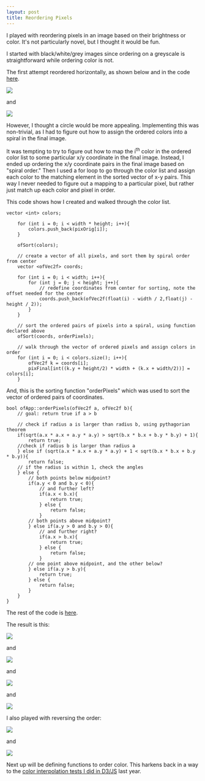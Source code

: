 ```yaml
---
layout: post
title: Reordering Pixels
---
```


I played with reordering pixels in an image based on their brightness or color. It's not particularly novel, but I thought it would be fun. 

I started with black/white/grey images since ordering on a greyscale is straightforward while ordering color is not. 

The first attempt reordered horizontally, as shown below and in the code [here](https://github.com/zanarmstrong/open-frameworks-sketches/tree/master/reorderGreyPiexles). 

![](https://lh4.googleusercontent.com/-O-JjIy74UHo/VHEFjlAkUHI/AAAAAAAAaEA/R9rlqHvLiAo/w1118-h385-no/Screen%2BShot%2B2014-11-22%2Bat%2B4.51.47%2BPM.png)

and

![](https://lh3.googleusercontent.com/-t3H27xqO6gw/VHEF-FA1qyI/AAAAAAAAaEQ/3-P-TJUBHr0/w922-h460-no/Screen%2BShot%2B2014-11-22%2Bat%2B4.53.39%2BPM.png)

However, I thought a circle would be more appealing. Implementing this was non-trivial, as I had to figure out how to assign the ordered colors into a spiral in the final image. 

It was tempting to try to figure out how to map the i<sup>th</sup> color in the ordered color list to some particular x/y coordinate in the final image. Instead, I ended up ordering the x/y coordinate pairs in the final image based on "spiral order." Then I used a for loop to go through the color list and assign each color to the matching element in the sorted vector of x-y pairs. This way I never needed to figure out a mapping to a particular pixel, but rather just match up each color and pixel in order. 

This code shows how I created and walked through the color list. 

```
vector <int> colors;
    
    for (int i = 0; i < width * height; i++){
        colors.push_back(pixOrig[i]);
    }

    ofSort(colors);

    // create a vector of all pixels, and sort them by spiral order from center
    vector <ofVec2f> coords;
    
    for (int i = 0; i < width; i++){
        for (int j = 0; j < height; j++){
            // redefine coordinates from center for sorting, note the offset needed for the center
            coords.push_back(ofVec2f(float(i) - width / 2,float(j) - height / 2));
        }
    }
    
    // sort the ordered pairs of pixels into a spiral, using function declared above
    ofSort(coords, orderPixels);
    
    // walk through the vector of ordered pixels and assign colors in order
    for (int i = 0; i < colors.size(); i++){
        ofVec2f k = coords[i];
        pixFinal[int((k.y + height/2) * width + (k.x + width/2))] = colors[i];
    }
```

And, this is the sorting function "orderPixels" which was used to sort the vector of ordered pairs of coordinates. 

```
bool ofApp::orderPixels(ofVec2f a, ofVec2f b){
    // goal: return true if a > b
    
    // check if radius a is larger than radius b, using pythagorian theorem
    if(sqrt(a.x * a.x + a.y * a.y) > sqrt(b.x * b.x + b.y * b.y) + 1){
        return true;
    //check if radius b is larger than radius a
    } else if (sqrt(a.x * a.x + a.y * a.y) + 1 < sqrt(b.x * b.x + b.y * b.y)){
        return false;
    // if the radius is within 1, check the angles
    } else {
        // both points below midpoint?
        if(a.y < 0 and b.y < 0){
            // and further left?
            if(a.x < b.x){
                return true;
            } else {
                return false;
            }
        // both points above midpoint?
        } else if(a.y > 0 and b.y > 0){
            // and further right?
            if(a.x > b.x){
                return true;
            } else {
                return false;
            }
        // one point above midpoint, and the other below?
        } else if(a.y > b.y){
            return true;
        } else {
            return false;
        }
    }
}
```

The rest of the code is [here](https://github.com/zanarmstrong/open-frameworks-sketches/tree/master/reorderGreyPixelsCircle).

The result is this: 

![](https://lh3.googleusercontent.com/-M-EDQtc9N24/VHJvfQjlXwI/AAAAAAAAaGc/s0VsfkpK-lc/w917-h457-no/Screen%2BShot%2B2014-11-23%2Bat%2B6.29.52%2BPM.png)

and 

![](https://lh6.googleusercontent.com/-LKXKKdH6scg/VHJvftUKipI/AAAAAAAAaGo/nm7HJStBhZ0/w1118-h384-no/Screen%2BShot%2B2014-11-23%2Bat%2B6.30.17%2BPM.png)

and 

![](https://lh3.googleusercontent.com/-okMJ1TvFrxc/VHKkD8Q03lI/AAAAAAAAaH4/i0gno38c-cA/w1117-h413-no/Screen%2BShot%2B2014-11-23%2Bat%2B10.18.46%2BPM.png)

and 

![](https://lh5.googleusercontent.com/-CbQMqWkkjWg/VHKkD-6yzfI/AAAAAAAAaH0/8L3s4iwtfY0/w986-h300-no/Screen%2BShot%2B2014-11-23%2Bat%2B10.19.48%2BPM.png)

I also played with reversing the order: 

![](https://lh3.googleusercontent.com/-ZnjmtmMnAv4/VHKoCXJA70I/AAAAAAAAaIQ/S3MoyGv6TfY/w986-h304-no/Screen%2BShot%2B2014-11-23%2Bat%2B10.36.15%2BPM.png)

and 

![](https://lh4.googleusercontent.com/-Lm6b0kdSHTQ/VHKoClwwCBI/AAAAAAAAaIc/bhYY4kQMYrI/w921-h462-no/Screen%2BShot%2B2014-11-23%2Bat%2B10.36.56%2BPM.png)

Next up will be defining functions to order color. This harkens back in a way to the [color interpolation tests I did in D3/JS](http://bl.ocks.org/zanarmstrong/raw/c0f07275634de1f12769/) last year.  

